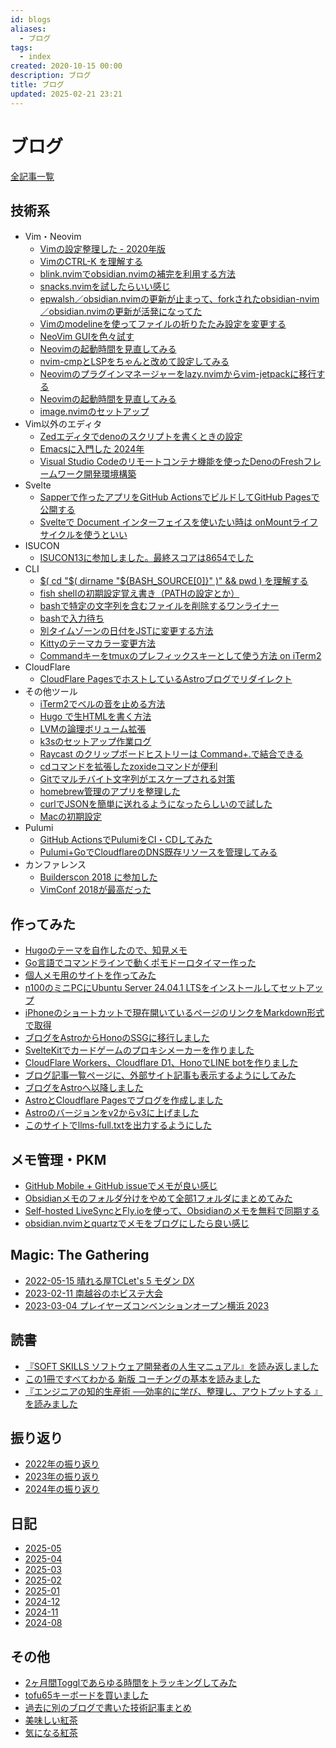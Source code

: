 ```yaml
---
id: blogs
aliases:
  - ブログ
tags:
  - index
created: 2020-10-15 00:00
description: ブログ
title: ブログ
updated: 2025-02-21 23:21
---
```


# ブログ

[全記事一覧](/blog)

## 技術系

- Vim・Neovim
    - [Vimの設定整理した - 2020年版](blog/vim-configurations-2020.md)
    - [VimのCTRL-K <Space>を理解する](blog/understanding-vim-ctrl-k-space.md)
    - [blink.nvimでobsidian.nvimの補完を利用する方法](blog/20250212090856.md)
    - [snacks.nvimを試したらいい感じ](blog/20250213233832.md)
    - [epwalsh／obsidian.nvimの更新が止まって、forkされたobsidian-nvim／obsidian.nvimの更新が活発になってた](blog/20250306081644.md)
    - [Vimのmodelineを使ってファイルの折りたたみ設定を変更する](blog/20241201153631.md)
    - [NeoVim GUIを色々試す](blog/20250103013029.md)
    - [Neovimの起動時間を見直してみる](blog/20250115141139.md)
    - [nvim-cmpとLSPをちゃんと改めて設定してみる](blog/20250109082836.md)
    - [Neovimのプラグインマネージャーをlazy.nvimからvim-jetpackに移行する](blog/20250109162302.md)
    - [Neovimの起動時間を見直してみる](blog/20250115141139.md)
    - [image.nvimのセットアップ](blog/20250131073217.md)
- Vim以外のエディタ
    - [Zedエディタでdenoのスクリプトを書くときの設定](blog/zed-editor-settings-for-deno.md)
    - [Emacsに入門した 2024年](blog/getting-started-emacs-2024.md)
    - [Visual Studio Codeのリモートコンテナ機能を使ったDenoのFreshフレームワーク開発環境構築](blog/vscode-remote-container-deno-fresh-setup.md)
- Svelte
    - [Sapperで作ったアプリをGitHub ActionsでビルドしてGitHub Pagesで公開する](blog/deploy-sapper-app-with-github-actions-to-pages.md)
    - [Svelteで Document インターフェイスを使いたい時は onMountライフサイクルを使うといい](blog/svelte-document-interface-using-onmount.md)
- ISUCON
    - [ISUCON13に参加しました。最終スコアは8654でした](blog/isucon13.md)
- CLI
    - [$( cd "$( dirname "${BASH_SOURCE[0]}" )" && pwd ) を理解する](blog/understanding-bash-source.md)
    - [fish shellの初期設定覚え書き（PATHの設定とか）](https://tkancf.hateblo.jp/blog/2017/03/30)
    - [bashで特定の文字列を含むファイルを削除するワンライナー](blog/20241128002544.md)
    - [bashで入力待ち](blog/20241130005328.md)
    - [別タイムゾーンの日付をJSTに変更する方法](blog/20241201115525.md)
    - [Kittyのテーマカラー変更方法](blog/20241201153532.md)
    - [Commandキーをtmuxのプレフィックスキーとして使う方法 on iTerm2](blog/Command-as-tmux-prefix-key.md)
- CloudFlare
    - [CloudFlare PagesでホストしているAstroブログでリダイレクト](blog/setting-up-redirects-astro-cloudflare-pages.md)
- その他ツール
    - [iTerm2でベルの音を止める方法](blog/mute-iterm2-bell.md)
    - [Hugo で生HTMLを書く方法](https://tkancf.hateblo.jp/blog/hugo-raw-html)
    - [LVMの論理ボリューム拡張](blog/20240912213014.md)
    - [k3sのセットアップ作業ログ](blog/20241201154236.md)
    - [Raycast のクリップボードヒストリーは Command+.で結合できる](blog/raycast-clipboard-history-merge-with-cmd-period.md)
    - [cdコマンドを拡張したzoxideコマンドが便利](blog/zoxide-a-convenient-extension-of-the-cd-command.md)
    - [Gitでマルチバイト文字列がエスケープされる対策](blog/avoid-multibyte-character-escape.md)
    - [homebrew管理のアプリを整理した](blog/20250223101856.md)
    - [curlでJSONを簡単に送れるようになったらしいので試した](blog/20250222161644.md)
    - [Macの初期設定](blog/20241201153605.md)
- Pulumi
    - [GitHub ActionsでPulumiをCI・CDしてみた](blog/trying-cicd-with-pulumi-using-github-actions.md)
    - [Pulumi+GoでCloudflareのDNS既存リソースを管理してみる](blog/managing-and-importing-existing-cloudflare-dns-resources-pulumi-go.md)
- カンファレンス
    - [Builderscon 2018 に参加した](https://tkancf.hateblo.jp/blog/builderscon-2018)
    - [VimConf 2018が最高だった](https://tkancf.hateblo.jp/blog/VimConf_2018)


## 作ってみた

- [Hugoのテーマを自作したので、知見メモ](https://tkancf.hateblo.jp/blog/hugo-theme-memo)
- [Go言語でコマンドラインで動くポモドーロタイマー作った](https://tkancf.hateblo.jp/blog/gomato)
- [個人メモ用のサイトを作ってみた](blog/20240609205514.md)
- [n100のミニPCにUbuntu Server 24.04.1 LTSをインストールしてセットアップ](blog/20241201154124.md)
- [iPhoneのショートカットで現在開いているページのリンクをMarkdown形式で取得](blog/20241201203215.md)
- [ブログをAstroからHonoのSSGに移行しました](blog/blog-migration-astro-to-hono.md)
- [SvelteKitでカードゲームのプロキシメーカーを作りました](blog/created-a-card-game-proxy-maker-with-SvelteKit.md)
- [CloudFlare Workers、Cloudflare D1、HonoでLINE botを作りました](blog/creating-line-bot-with-cloudflare-workers-d1-and-hono.md)
- [ブログ記事一覧ページに、外部サイト記事も表示するようにしてみた](blog/astro-blog-article-index-external-links.md)
- [ブログをAstroへ以降しました](blog/first-post.md)
- [AstroとCloudflare Pagesでブログを作成しました](blog/astro-and-cloudflare-pages-blog-creation.md)
- [Astroのバージョンをv2からv3に上げました](blog/update-astro-v2-to-v3.md)
- [このサイトでllms-full.txtを出力するようにした](blog/20250221222552.md)

## メモ管理・PKM

- [GitHub Mobile + GitHub issueでメモが良い感じ](blog/github-mobile-and-issue-as-memo.md)
- [Obsidianメモのフォルダ分けをやめて全部1フォルダにまとめてみた](blog/flat-obsidian-is-good.md)
- [Self-hosted LiveSyncとFly.ioを使って、Obsidianのメモを無料で同期する](blog/sync-obsidian-notes-free-Self-hosted-LiveSync-flyio.md)
- [obsidian.nvimとquartzでメモをブログにしたら良い感じ](blog/20250409232616.md)

## Magic: The Gathering

- [2022-05-15 晴れる屋TCLet's 5 モダン DX](blog/20220515001700.md)
- [2023-02-11 南越谷のホビステ大会](blog/20230211001900.md)
- [2023-03-04 プレイヤーズコンベンションオープン横浜 2023](blog/20230304001900.md)

## 読書

- [『SOFT SKILLS ソフトウェア開発者の人生マニュアル』を読み返しました](blog/reading-soft-skills-the-software-developers-life-manual.md)
- [この1冊ですべてわかる 新版 コーチングの基本を読みました](https://tkancf.hateblo.jp/blog/%E3%81%93%E3%81%AE1%E5%86%8A%E3%81%A7%E3%81%99%E3%81%B9%E3%81%A6%E3%82%8F%E3%81%8B%E3%82%8B_%E6%96%B0%E7%89%88_%E3%82%B3%E3%83%BC%E3%83%81%E3%83%B3%E3%82%B0%E3%81%AE%E5%9F%BA%E6%9C%AC%E3%82%92%E8%AA%AD%E3%81%BF%E3%81%BE)
- [『エンジニアの知的生産術 ──効率的に学び、整理し、アウトプットする 』を読みました](https://tkancf.hateblo.jp/blog/%E3%80%8E%E3%82%A8%E3%83%B3%E3%82%B8%E3%83%8B%E3%82%A2%E3%81%AE%E7%9F%A5%E7%9A%84%E7%94%9F%E7%94%A3%E8%A1%93_%E2%94%80%E2%94%80%E5%8A%B9%E7%8E%87%E7%9A%84%E3%81%AB%E5%AD%A6%E3%81%B3%E3%80%81%E6%95%B4%E7%90%86%E3%81%97%E3%80%81)

## 振り返り

- [2022年の振り返り](blog/2022-summary.md)
- [2023年の振り返り](blog/2023-summary.md)
- [2024年の振り返り](blog/20250208234431.md)

## 日記

- [2025-05](blog/2025-05.md)
- [2025-04](blog/2025-04.md)
- [2025-03](blog/2025-03.md)
- [2025-02](blog/2025-02.md)
- [2025-01](blog/2025-01.md)
- [2024-12](blog/2024-12.md)
- [2024-11](blog/2024-11.md)
- [2024-08](blog/2024-08.md)

## その他

- [2ヶ月間Togglであらゆる時間をトラッキングしてみた](https://tkancf.hateblo.jp/blog/2%E3%83%B6%E6%9C%88%E9%96%93Toggl%E3%81%A7%E3%81%82%E3%82%89%E3%82%86%E3%82%8B%E6%99%82%E9%96%93%E3%82%92%E3%83%88%E3%83%A9%E3%83%83%E3%82%AD%E3%83%B3%E3%82%B0%E3%81%97%E3%81%A6%E3%81%BF%E3%81%9F)
- [tofu65キーボードを買いました](blog/tofu65-keyboard-review.md)
- [過去に別のブログで書いた技術記事まとめ](blog/past-technical-articles-collection.md)
- [美味しい紅茶](blog/20241201221931.md)
- [気になる紅茶](blog/20241202000103.md)


